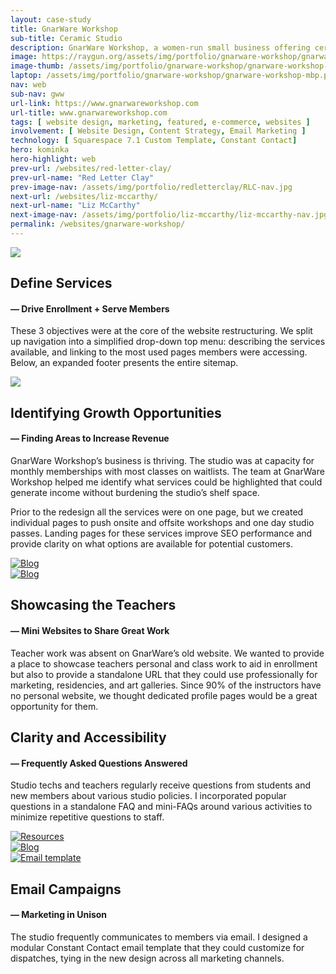 ```yaml
---
layout: case-study
title: GnarWare Workshop
sub-title: Ceramic Studio
description: GnarWare Workshop, a women-run small business offering ceramic classes in the Pilsen neighborhood of Chicago, sought a comprehensive revamp of its website. I transitioned them off of the Squarespace 7.0 engine, to the newer and easier-to-maintain 7.1 version. The new website not only aims to boost revenue in needed areas where capacity allows, but also enhance the overall search engine optimization (SEO) performance for the business.
image: https://raygun.org/assets/img/portfolio/gnarware-workshop/gnarware-workshop-mbp.png
image-thumb: /assets/img/portfolio/gnarware-workshop/gnarware-workshop-nav.jpg
laptop: /assets/img/portfolio/gnarware-workshop/gnarware-workshop-mbp.png
nav: web
sub-nav: gww
url-link: https://www.gnarwareworkshop.com
url-title: www.gnarwareworkshop.com
tags: [ website design, marketing, featured, e-commerce, websites ]
involvement: [ Website Design, Content Strategy, Email Marketing ]
technology: [ Squarespace 7.1 Custom Template, Constant Contact]
hero: kominka
hero-highlight: web
prev-url: /websites/red-letter-clay/
prev-url-name: "Red Letter Clay"
prev-image-nav: /assets/img/portfolio/redletterclay/RLC-nav.jpg
next-url: /websites/liz-mccarthy/
next-url-name: "Liz McCarthy"
next-image-nav: /assets/img/portfolio/liz-mccarthy/liz-mccarthy-nav.jpg
permalink: /websites/gnarware-workshop/
---
```

<div class="container-fluid gww bg-white">
<div class="container">
    <div class="row align-items-center pt-5" id="trigger-1">
      <div class="col-lg-6 col-md-12 mt-5">  
        <a href="/assets/img/portfolio/gnarware-workshop/gnarware-workshop-services.png" class="glightboxGallery"><img src="/assets/img/portfolio/gnarware-workshop/gnarware-workshop-services.png" class="img-fluid cursor-zoom" data-aos="fade-up" data-aos-anchor-placement="top-bottom" data-aos-anchor="#trigger-1" data-aos-once="true"></a>
      </div>  
      <div class="col-lg-6 col-md-12 mt-5 ps-sm-5" data-aos="fade-up" data-aos-anchor-placement="top-bottom" data-aos-anchor="#trigger-1" data-aos-once="true">
        <h2 class="gww">Define Services</h2>
        <h4 class="gww pb-4">&mdash; Drive Enrollment + Serve Members</h4>
        <p>These 3 objectives were at the core of the website restructuring. We split up navigation into a simplified drop-down top menu: describing the services available, and linking to the most used pages members were accessing. Below, an expanded footer presents the entire sitemap.</p>
        <p class="mt-5"><a href="/assets/img/portfolio/gnarware-workshop/gnarware-workshop-footer.png" class="glightboxGallery"><img src="/assets/img/portfolio/gnarware-workshop/gnarware-workshop-footer.png" class="img-fluid cursor-zoom" data-aos="fade-up" data-aos-anchor-placement="top-bottom" data-aos-anchor="#trigger-1" data-aos-once="true"></a></p>
      </div>
    </div>
    <div class="row align-items-center my-5" id="trigger-3">
      <div class="col-lg-6 col-md-12" data-aos="fade-up" data-aos-once="true" data-aos-anchor="#trigger-3" data-aos-anchor-placement="center-bottom">
      <h2 class="gww">Identifying Growth Opportunities</h2>
            <h4 class="gww pb-4">&mdash; Finding Areas to Increase Revenue</h4>
            <p class="introduction">GnarWare Workshop’s business is thriving. The studio was at capacity for monthly memberships with most classes on waitlists. The team at GnarWare Workshop helped me identify what services could be highlighted that could generate income without burdening the studio’s shelf space.</p>
            <p>Prior to the redesign all the services were on one page, but we created individual pages to push onsite and offsite workshops and one day studio passes. Landing pages for these services improve SEO performance and provide clarity on what options are available for potential customers.</p>       
      </div>
      <div class="col-lg-6 col-md-12 ps-sm-5" data-aos="fade-up" data-aos-once="true" data-aos-anchor="#trigger-3" data-aos-anchor-placement="center-bottom">
        <a href="/assets/img/portfolio/gnarware-workshop/gnarware-workshops-events.png" class="glightboxGallery"><img src="/assets/img/portfolio/gnarware-workshop/gnarware-workshops-events.png" alt="Blog" class="img-fluid cursor-zoom"></a> 
      </div>
    </div>
    <div class="row align-items-center my-5" id="trigger-2">
      <div class="col-lg-6 col-md-12" data-aos="fade-up" data-aos-anchor-placement="center-bottom" data-aos-anchor="#trigger-2" data-aos-once="true">
        <a href="/assets/img/portfolio/gnarware-workshop/gnarware-workshop-teacher-portfolios.png" class="glightboxGallery"><img src="/assets/img/portfolio/gnarware-workshop/gnarware-workshop-teacher-portfolios.png" alt="Blog" class="img-fluid cursor-zoom"></a>
      </div>
      <div class="col-lg-6 col-md-12 mt-5 ps-sm-5" data-aos="fade-up" data-aos-anchor-placement="center-bottom" data-aos-once="true" data-aos-anchor="#trigger-2">
        <h2 class="gww">Showcasing the Teachers</h2>
        <h4 class="gww pb-4">&mdash; Mini Websites to Share Great Work</h4>
        <p>Teacher work was absent on GnarWare’s old website. We wanted to provide a place to showcase teachers personal and class work to aid in enrollment but also to provide a standalone URL that they could use professionally for marketing, residencies, and art galleries. Since 90% of the instructors have no personal website, we thought dedicated profile pages would be a great opportunity for them.</p>
      </div>
    </div>
    <div class="row mt-5" id="trigger-4">
        <div class="col-lg-12 mt-5" data-aos="fade-up" data-aos-once="true" data-aos-anchor="#trigger-4">
            <h2 class="gww">Clarity and Accessibility</h2>
            <h4 class="gww pb-4">&mdash; Frequently Asked Questions Answered</h4>
            <p>Studio techs and teachers regularly receive questions from students and new members about various studio policies. I incorporated popular questions in a standalone FAQ and mini-FAQs around various activities to minimize repetitive questions to staff.</p>
        </div>
    </div>
    <div class="row" id="trigger-4">
      <div class="col-lg-6 col-md-12 mt-5" data-aos="fade-up" data-aos-once="true" data-aos-anchor="#trigger-4" data-aos-anchor-placement="center-bottom">
        <a href="/assets/img/portfolio/gnarware-workshop/gnarware-workshop-faq.png" class="glightboxGallery"><img src="/assets/img/portfolio/gnarware-workshop/gnarware-workshop-faq.png" alt="Resources"  class="img-fluid cursor-zoom"></a>         
      </div>
      <div class="col-lg-6 col-md-12 mt-5" data-aos="fade-up" data-aos-once="true" data-aos-anchor="#trigger-4" data-aos-anchor-placement="center-bottom">
        <a href="/assets/img/portfolio/gnarware-workshop/gnarware-workshop-faq-pickup.png" class="glightboxGallery"><img src="/assets/img/portfolio/gnarware-workshop/gnarware-workshop-faq-pickup.png" alt="Blog" class="img-fluid cursor-zoom"></a> 
      </div>
    </div>
    <div class="row align-items-center" id="trigger-5">
      <div class="col-lg-6 col-md-12" data-aos="zoom-in-up" data-aos-once="true" data-aos-anchor="#trigger-5" data-aos-anchor-placement="center-bottom">
            <a href="/assets/img/portfolio/gnarware-workshop/gnarware-workshop-email-template.png" class="glightboxGallery"><img src="/assets/img/portfolio/gnarware-workshop/gnarware-workshop-email-template.png" alt="Email template" class="img-fluid cursor-zoom"></a> 
      </div>
      <div class="col-lg-6 col-md-12 mb-5" data-aos="fade-up" data-aos-once="true" data-aos-anchor="#trigger-5" data-aos-anchor-placement="center-bottom">
      <h2 class="gww">Email Campaigns</h2>
            <h4 class="gww pb-4">&mdash; Marketing in Unison</h4>
            <p>The studio frequently communicates to members via email. I designed a modular Constant Contact email template that they could customize for dispatches, tying in the new design across all marketing channels.</p>  
      </div>
    </div>
  </div>
</div>